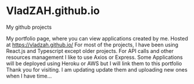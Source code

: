 # VladZAH.github.io
My github projects

My portfolio page, where you can view applications created by me. Hosted at https://vladzah.github.io/
For most of the projects, I have been using React.js and Typescript except older projects.
For API calls and other resources management I like to use Axios or Express.
Some Applications will be deployed using Heroku or AWS but I will link them to this portfolio
Thank you for visiting.
I am updating update them and uploading new ones when I have time...
